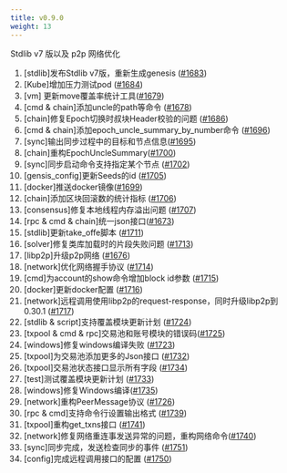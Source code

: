 ```yaml
---
title: v0.9.0
weight: 13
---
```


Stdlib v7 版以及 p2p 网络优化 

<!--more-->

1. [stdlib]发布Stdlib v7版，重新生成genesis ([#1683](https://github.com/starcoinorg/starcoin/pull/1683))
2. [Kube]增加压力测试pod ([#1684](https://github.com/starcoinorg/starcoin/pull/1684))
3. [vm] 更新move覆盖率统计工具([#1679](https://github.com/starcoinorg/starcoin/pull/1679))
4. [cmd & chain]添加uncle的path等命令 ([#1678](https://github.com/starcoinorg/starcoin/pull/1678))
5. [chain]修复Epoch切换时叔块Header校验的问题 ([#1686](https://github.com/starcoinorg/starcoin/pull/1686))
6. [cmd & chain]添加epoch_uncle_summary_by_number命令 ([#1696](https://github.com/starcoinorg/starcoin/pull/1696))
7. [sync]输出同步过程中的目标和节点信息([#1695](https://github.com/starcoinorg/starcoin/pull/1695))
8. [chain]重构EpochUncleSummary([#1700](https://github.com/starcoinorg/starcoin/pull/1700))
9. [sync]同步启动命令支持指定某个节点 ([#1702](https://github.com/starcoinorg/starcoin/pull/1702))
10. [gensis_config]更新Seeds的id ([#1705](https://github.com/starcoinorg/starcoin/pull/1705))
11. [docker]推送docker镜像([#1699](https://github.com/starcoinorg/starcoin/pull/1699))
12. [chain]添加区块回滚数的统计指标 ([#1706](https://github.com/starcoinorg/starcoin/pull/1706))
13. [consensus]修复本地线程内存溢出问题 ([#1707](https://github.com/starcoinorg/starcoin/pull/1707))
14. [rpc & cmd & chain]统一json接口([#1673](https://github.com/starcoinorg/starcoin/pull/1673))
15. [stdlib]更新take_offe脚本 ([#1711](https://github.com/starcoinorg/starcoin/pull/1711))
16. [solver]修复类库加载时的片段失败问题 ([#1713](https://github.com/starcoinorg/starcoin/pull/1713))
17. [libp2p]升级p2p网络 ([#1676](https://github.com/starcoinorg/starcoin/pull/1676))
18. [network]优化网络握手协议 ([#1714](https://github.com/starcoinorg/starcoin/pull/1714))
19. [cmd]为account的show命令增加block id参数 ([#1715](https://github.com/starcoinorg/starcoin/pull/1715))
20. [docker]更新docker配置 ([#1716](https://github.com/starcoinorg/starcoin/pull/1716))
21. [network]远程调用使用libp2p的request-response，同时升级libp2p到0.30.1 ([#1717](https://github.com/starcoinorg/starcoin/pull/1717))
22. [stdlib & script]支持覆盖模块更新计划 ([#1724](https://github.com/starcoinorg/starcoin/pull/1724))
23. [txpool & cmd & rpc]交易池和账号模块的错误码([#1725](https://github.com/starcoinorg/starcoin/pull/1725))
24. [windows]修复windows编译失败 ([#1723](https://github.com/starcoinorg/starcoin/pull/1723))
25. [txpool]为交易池添加更多的Json接口 ([#1732](https://github.com/starcoinorg/starcoin/pull/1732))
26. [txpool]交易池状态接口显示所有字段 ([#1734](https://github.com/starcoinorg/starcoin/pull/1734))
27. [test]测试覆盖模块更新计划 ([#1733](https://github.com/starcoinorg/starcoin/pull/1733))
28. [windows]修复Windows编译([#1735](https://github.com/starcoinorg/starcoin/pull/1735))
29. [network]重构PeerMessage协议 ([#1726](https://github.com/starcoinorg/starcoin/pull/1726))
30. [rpc & cmd]支持命令行设置输出格式 ([#1739](https://github.com/starcoinorg/starcoin/pull/1739))
31. [txpool]重构get_txns接口 ([#1741](https://github.com/starcoinorg/starcoin/pull/1741))
32. [network]修复网络重连事发送异常的问题，重构网络命令([#1740](https://github.com/starcoinorg/starcoin/pull/1740))
33. [sync]同步完成，发送检查同步的事件 ([#1751](https://github.com/starcoinorg/starcoin/pull/1751))
34. [config]完成远程调用接口的配置 ([#1750](https://github.com/starcoinorg/starcoin/pull/1750))